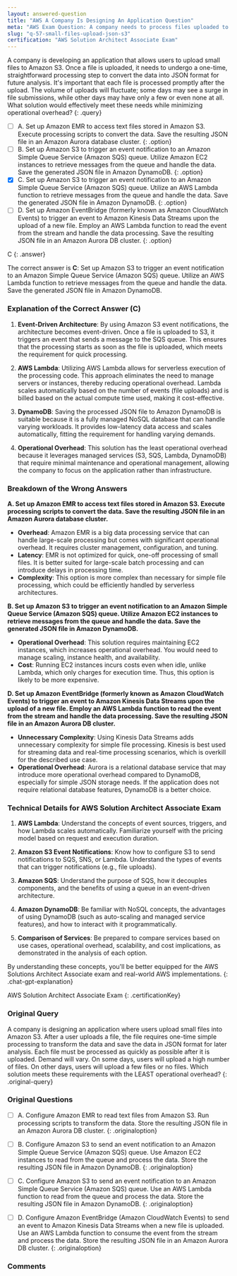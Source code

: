 ```yaml
---
layout: answered-question
title: "AWS A Company Is Designing An Application Question"
meta: "AWS Exam Question: A company needs to process files uploaded to Amazon S3 with minimal overhead. What is the best solution? Find the answer using AWS Lambda and JSON."
slug: "q-57-small-files-upload-json-s3"
certification: "AWS Solution Architect Associate Exam"
---
```



 A company is developing an application that allows users to upload small files to Amazon S3. Once a file is uploaded, it needs to undergo a one-time, straightforward processing step to convert the data into JSON format for future analysis. It's important that each file is processed promptly after the upload. The volume of uploads will fluctuate; some days may see a surge in file submissions, while other days may have only a few or even none at all. What solution would effectively meet these needs while minimizing operational overhead?
{: .query}

- [ ] A. Set up Amazon EMR to access text files stored in Amazon S3. Execute processing scripts to convert the data. Save the resulting JSON file in an Amazon Aurora database cluster.
{: .option}
- [ ] B. Set up Amazon S3 to trigger an event notification to an Amazon Simple Queue Service (Amazon SQS) queue. Utilize Amazon EC2 instances to retrieve messages from the queue and handle the data. Save the generated JSON file in Amazon DynamoDB.
{: .option}
- [x] C. Set up Amazon S3 to trigger an event notification to an Amazon Simple Queue Service (Amazon SQS) queue. Utilize an AWS Lambda function to retrieve messages from the queue and handle the data. Save the generated JSON file in Amazon DynamoDB.
{: .option}
- [ ] D. Set up Amazon EventBridge (formerly known as Amazon CloudWatch Events) to trigger an event to Amazon Kinesis Data Streams upon the upload of a new file. Employ an AWS Lambda function to read the event from the stream and handle the data processing. Save the resulting JSON file in an Amazon Aurora DB cluster.
{: .option}

C
{: .answer}

The correct answer is **C**: Set up Amazon S3 to trigger an event notification to an Amazon Simple Queue Service (Amazon SQS) queue. Utilize an AWS Lambda function to retrieve messages from the queue and handle the data. Save the generated JSON file in Amazon DynamoDB.

### Explanation of the Correct Answer (C)

1. **Event-Driven Architecture**: By using Amazon S3 event notifications, the architecture becomes event-driven. Once a file is uploaded to S3, it triggers an event that sends a message to the SQS queue. This ensures that the processing starts as soon as the file is uploaded, which meets the requirement for quick processing.

2. **AWS Lambda**: Utilizing AWS Lambda allows for serverless execution of the processing code. This approach eliminates the need to manage servers or instances, thereby reducing operational overhead. Lambda scales automatically based on the number of events (file uploads) and is billed based on the actual compute time used, making it cost-effective.

3. **DynamoDB**: Saving the processed JSON file to Amazon DynamoDB is suitable because it is a fully managed NoSQL database that can handle varying workloads. It provides low-latency data access and scales automatically, fitting the requirement for handling varying demands.

4. **Operational Overhead**: This solution has the least operational overhead because it leverages managed services (S3, SQS, Lambda, DynamoDB) that require minimal maintenance and operational management, allowing the company to focus on the application rather than infrastructure.

### Breakdown of the Wrong Answers

**A. Set up Amazon EMR to access text files stored in Amazon S3. Execute processing scripts to convert the data. Save the resulting JSON file in an Amazon Aurora database cluster.**

- **Overhead**: Amazon EMR is a big data processing service that can handle large-scale processing but comes with significant operational overhead. It requires cluster management, configuration, and tuning.
- **Latency**: EMR is not optimized for quick, one-off processing of small files. It is better suited for large-scale batch processing and can introduce delays in processing time.
- **Complexity**: This option is more complex than necessary for simple file processing, which could be efficiently handled by serverless architectures.

**B. Set up Amazon S3 to trigger an event notification to an Amazon Simple Queue Service (Amazon SQS) queue. Utilize Amazon EC2 instances to retrieve messages from the queue and handle the data. Save the generated JSON file in Amazon DynamoDB.**

- **Operational Overhead**: This solution requires maintaining EC2 instances, which increases operational overhead. You would need to manage scaling, instance health, and availability.
- **Cost**: Running EC2 instances incurs costs even when idle, unlike Lambda, which only charges for execution time. Thus, this option is likely to be more expensive.

**D. Set up Amazon EventBridge (formerly known as Amazon CloudWatch Events) to trigger an event to Amazon Kinesis Data Streams upon the upload of a new file. Employ an AWS Lambda function to read the event from the stream and handle the data processing. Save the resulting JSON file in an Amazon Aurora DB cluster.**

- **Unnecessary Complexity**: Using Kinesis Data Streams adds unnecessary complexity for simple file processing. Kinesis is best used for streaming data and real-time processing scenarios, which is overkill for the described use case.
- **Operational Overhead**: Aurora is a relational database service that may introduce more operational overhead compared to DynamoDB, especially for simple JSON storage needs. If the application does not require relational database features, DynamoDB is a better choice.

### Technical Details for AWS Solution Architect Associate Exam

1. **AWS Lambda**: Understand the concepts of event sources, triggers, and how Lambda scales automatically. Familiarize yourself with the pricing model based on request and execution duration.

2. **Amazon S3 Event Notifications**: Know how to configure S3 to send notifications to SQS, SNS, or Lambda. Understand the types of events that can trigger notifications (e.g., file uploads).

3. **Amazon SQS**: Understand the purpose of SQS, how it decouples components, and the benefits of using a queue in an event-driven architecture.

4. **Amazon DynamoDB**: Be familiar with NoSQL concepts, the advantages of using DynamoDB (such as auto-scaling and managed service features), and how to interact with it programmatically.

5. **Comparison of Services**: Be prepared to compare services based on use cases, operational overhead, scalability, and cost implications, as demonstrated in the analysis of each option. 

By understanding these concepts, you'll be better equipped for the AWS Solutions Architect Associate exam and real-world AWS implementations.
{: .chat-gpt-explanation}

AWS Solution Architect Associate Exam
{: .certificationKey}

### Original Query

A company is designing an application where users upload small files into Amazon S3. After a user uploads a file, the file requires one-time simple processing to transform the data and save the data in JSON format for later analysis.
Each file must be processed as quickly as possible after it is uploaded. Demand will vary. On some days, users will upload a high number of files. On other days, users will upload a few files or no files.
Which solution meets these requirements with the LEAST operational overhead?
{: .original-query}

### Original Questions

- [ ] A. Configure Amazon EMR to read text files from Amazon S3. Run processing scripts to transform the data. Store the resulting JSON file in an Amazon Aurora DB cluster.
{: .originaloption}
- [ ] B. Configure Amazon S3 to send an event notification to an Amazon Simple Queue Service (Amazon SQS) queue. Use Amazon EC2 instances to read from the queue and process the data. Store the resulting JSON file in Amazon DynamoDB.
{: .originaloption}
- [ ] C. Configure Amazon S3 to send an event notification to an Amazon Simple Queue Service (Amazon SQS) queue. Use an AWS Lambda function to read from the queue and process the data. Store the resulting JSON file in Amazon DynamoDB.
{: .originaloption}
- [ ] D. Configure Amazon EventBridge (Amazon CloudWatch Events) to send an event to Amazon Kinesis Data Streams when a new file is uploaded. Use an AWS Lambda function to consume the event from the stream and process the data. Store the resulting JSON file in an Amazon Aurora DB cluster.
{: .originaloption}


### Comments

